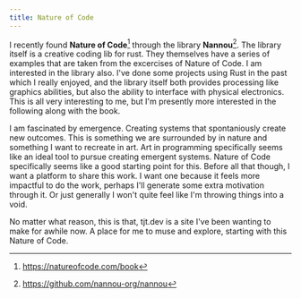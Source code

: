 ```yaml
---
title: Nature of Code
---
```


I recently found **Nature of Code**[^1] through the library **Nannou**[^2]. The
library itself is a creative coding lib for rust. They themselves have a series
of examples that are taken from the excercises of Nature of Code. I am
interested in the library also. I've done some projects using Rust in the past
which I really enjoyed, and the library itself both provides processing like
graphics abilities, but also the ability to interface with physical electronics.
This is all very interesting to me, but I'm presently more interested in the
following along with the book.

I am fascinated by emergence. Creating systems that spontaniously create new
outcomes. This is something we are surrounded by in nature and something I want
to recreate in art. Art in programming specifically seems like an ideal tool to
pursue creating emergent systems. Nature of Code specifically seems like a good
starting point for this. Before all that though, I want a platform to share this
work. I want one because it feels more impactful to do the work, perhaps I'll
generate some extra motivation through it. Or just generally I won't quite feel
like I'm throwing things into a void.

No matter what reason, this is that, tjt.dev is a site I've been wanting to make
for awhile now. A place for me to muse and explore, starting with this Nature of
Code.

[^1]: https://natureofcode.com/book
[^2]: https://github.com/nannou-org/nannou
